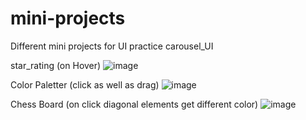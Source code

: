 # mini-projects
Different mini projects for UI practice
carousel_UI

star_rating (on Hover)
![image](https://user-images.githubusercontent.com/67156745/188931037-3b9819db-9abf-4008-8afa-647ec75b7ab2.png)

Color Paletter (click as well as drag)
![image](https://user-images.githubusercontent.com/67156745/189531540-ad527647-d889-4dc8-b2a3-6eeca1eee07d.png)

Chess Board (on click diagonal elements get different color)
![image](https://user-images.githubusercontent.com/67156745/190231137-7ff2bd59-abda-4c64-a8d4-dc5461f86022.png)




